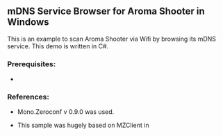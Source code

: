 ## mDNS Service Browser for Aroma Shooter in Windows

This is an example to scan Aroma Shooter via Wifi by browsing its mDNS service. This demo is written in C#. 

### Prerequisites:

- [Apple Bonjour for Windows]: https://developer.apple.com/bonjour/

### References:

- Mono.Zeroconf v 0.9.0 was used. 

  [More about Zeroconf]: https://www.mono-project.com/archived/monozeroconf/

- This sample was hugely based on MZClient in 

  [Repository]: https://github.com/mono/Mono.Zeroconf